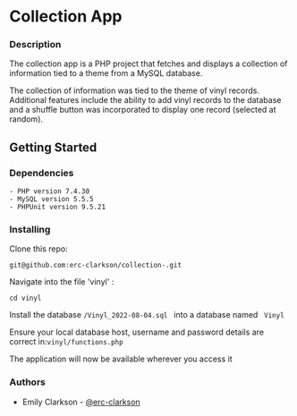 # Collection App 

### Description
The collection app is a PHP project that fetches and displays a collection of information tied to a theme from a MySQL database. 

The collection of information was tied to the theme of vinyl records. Additional features include the ability to add vinyl records to the database and a shuffle button was incorporated to display one record (selected at random).

## Getting Started

### Dependencies
``` 
- PHP version 7.4.30 
- MySQL version 5.5.5
- PHPUnit version 9.5.21
```

### Installing
Clone this repo:
```
git@github.com:erc-clarkson/collection-.git
```

Navigate into the file 'vinyl' :
```
cd vinyl
```

Install the database `/Vinyl_2022-08-04.sql ` into a database named ` Vinyl`

Ensure your local database host, username and password details are correct in:`vinyl/functions.php`

The application will now be available wherever you access it

### Authors
- Emily Clarkson - [@erc-clarkson](github.com/erc-clarkson)
